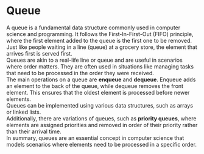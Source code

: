 # Queue

A queue is a fundamental data structure commonly used in computer science and programming. It follows the First-In-First-Out (FIFO) principle, where the first element added to the queue is the first one to be removed. Just like people waiting in a line (queue) at a grocery store, the element that arrives first is served first.  
Queues are akin to a real-life line or queue and are useful in scenarios where order matters. They are often used in situations like managing tasks that need to be processed in the order they were received.  
The main operations on a queue are **enqueue** and **dequeue**. Enqueue adds an element to the back of the queue, while dequeue removes the front element. This ensures that the oldest element is processed before newer elements.  
Queues can be implemented using various data structures, such as arrays or linked lists.  
Additionally, there are variations of queues, such as **priority queues**, where elements are assigned priorities and removed in order of their priority rather than their arrival time.  
In summary, queues are an essential concept in computer science that models scenarios where elements need to be processed in a specific order.
